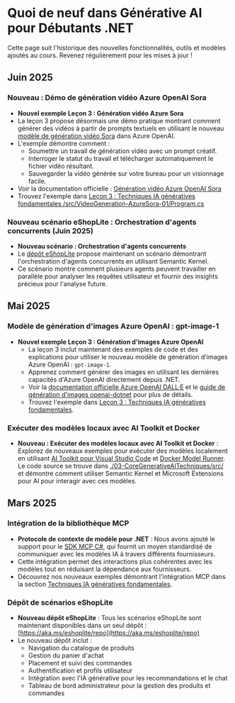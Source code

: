 # Quoi de neuf dans Générative AI pour Débutants .NET

Cette page suit l'historique des nouvelles fonctionnalités, outils et modèles ajoutés au cours. Revenez régulièrement pour les mises à jour !

## Juin 2025

### Nouveau : Démo de génération vidéo Azure OpenAI Sora

- **Nouvel exemple Leçon 3 : Génération vidéo Azure Sora**
- La leçon 3 propose désormais une démo pratique montrant comment générer des vidéos à partir de prompts textuels en utilisant le nouveau [modèle de génération vidéo Sora](https://learn.microsoft.com/azure/ai-services/openai/concepts/video-generation) dans Azure OpenAI.
- L'exemple démontre comment :
  - Soumettre un travail de génération vidéo avec un prompt créatif.
  - Interroger le statut du travail et télécharger automatiquement le fichier vidéo résultant.
  - Sauvegarder la vidéo générée sur votre bureau pour un visionnage facile.
- Voir la documentation officielle : [Génération vidéo Azure OpenAI Sora](https://learn.microsoft.com/azure/ai-services/openai/concepts/video-generation)
- Trouvez l'exemple dans [Leçon 3 : Techniques IA génératives fondamentales /src/VideoGeneration-AzureSora-01/Program.cs](../../03-CoreGenerativeAITechniques/src/VideoGeneration-AzureSora-01/Program.cs)

### Nouveau scénario eShopLite : Orchestration d'agents concurrents (Juin 2025)

- **Nouveau scénario : Orchestration d'agents concurrents**
- Le [dépôt eShopLite](https://github.com/Azure-Samples/eShopLite/tree/main/scenarios/07-AgentsConcurrent) propose maintenant un scénario démontrant l'orchestration d'agents concurrents en utilisant Semantic Kernel.
- Ce scénario montre comment plusieurs agents peuvent travailler en parallèle pour analyser les requêtes utilisateur et fournir des insights précieux pour l'analyse future.

## Mai 2025

### Modèle de génération d'images Azure OpenAI : gpt-image-1

- **Nouvel exemple Leçon 3 : Génération d'images Azure OpenAI**
  - La leçon 3 inclut maintenant des exemples de code et des explications pour utiliser le nouveau modèle de génération d'images Azure OpenAI : `gpt-image-1`.
  - Apprenez comment générer des images en utilisant les dernières capacités d'Azure OpenAI directement depuis .NET.
  - Voir la [documentation officielle Azure OpenAI DALL·E](https://learn.microsoft.com/azure/ai-services/openai/how-to/dall-e?tabs=gpt-image-1) et le [guide de génération d'images openai-dotnet](https://github.com/openai/openai-dotnet?tab=readme-ov-file#how-to-generate-images) pour plus de détails.
  - Trouvez l'exemple dans [Leçon 3 : Techniques IA génératives fondamentales](../../03-CoreGenerativeAITechniques/).

### Exécuter des modèles locaux avec AI Toolkit et Docker

- **Nouveau : Exécuter des modèles locaux avec AI Toolkit et Docker** : Explorez de nouveaux exemples pour exécuter des modèles localement en utilisant [AI Toolkit pour Visual Studio Code](https://code.visualstudio.com/docs/intelligentapps/overview) et [Docker Model Runner](https://docs.docker.com/model-runner/). Le code source se trouve dans [./03-CoreGenerativeAITechniques/src/](./03-CoreGenerativeAITechniques/src/) et démontre comment utiliser Semantic Kernel et Microsoft Extensions pour AI pour interagir avec ces modèles.

## Mars 2025

### Intégration de la bibliothèque MCP

- **Protocole de contexte de modèle pour .NET** : Nous avons ajouté le support pour le [SDK MCP C#](https://github.com/modelcontextprotocol/csharp-sdk), qui fournit un moyen standardisé de communiquer avec les modèles IA à travers différents fournisseurs.
- Cette intégration permet des interactions plus cohérentes avec les modèles tout en réduisant la dépendance aux fournisseurs.
- Découvrez nos nouveaux exemples démontrant l'intégration MCP dans la section [Techniques IA génératives fondamentales](../../03-CoreGenerativeAITechniques/).

### Dépôt de scénarios eShopLite

- **Nouveau dépôt eShopLite** : Tous les scénarios eShopLite sont maintenant disponibles dans un seul dépôt : [https://aka.ms/eshoplite/repo](https://aka.ms/eshoplite/repo)
- Le nouveau dépôt inclut :
  - Navigation du catalogue de produits
  - Gestion du panier d'achat
  - Placement et suivi des commandes
  - Authentification et profils utilisateur
  - Intégration avec l'IA générative pour les recommandations et le chat
  - Tableau de bord administrateur pour la gestion des produits et commandes